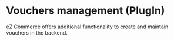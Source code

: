 # Vouchers management (PlugIn) 

eZ Commerce offers additional functionality to create and maintain vouchers in the backend.
